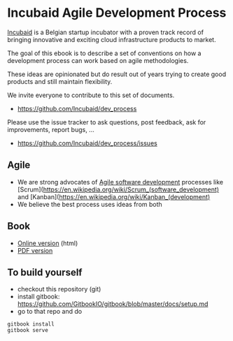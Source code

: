 # Incubaid Agile Development Process

[Incubaid](http://www.incubaid.com) is a Belgian startup incubator with a proven track record of bringing innovative and exciting cloud infrastructure products to market.

The goal of this ebook is to describe a set of conventions on how a development process can work based on agile methodologies.

These ideas are opinionated but do result out of years trying to create good products and still maintain flexibility.

We invite everyone to contribute to this set of documents.

* https://github.com/Incubaid/dev_process

Please use the issue tracker to ask questions, post feedback, ask for improvements, report bugs, ...

* https://github.com/Incubaid/dev_process/issues


## Agile

- We are strong advocates of [Agile software development](https://en.wikipedia.org/wiki/Agile_software_development) processes like [Scrum](https://en.wikipedia.org/wiki/Scrum_(software_development) and [Kanban](https://en.wikipedia.org/wiki/Kanban_(development)
- We believe the best process uses ideas from both


## Book

- [Online version](https://gig.gitbooks.io/agile/content/) (html)
- [PDF version](https://www.gitbook.com/download/pdf/book/gig/agile)


## To build yourself

- checkout this repository (git)
- install gitbook: https://github.com/GitbookIO/gitbook/blob/master/docs/setup.md
- go to that repo and do

```
gitbook install
gitbook serve
```
